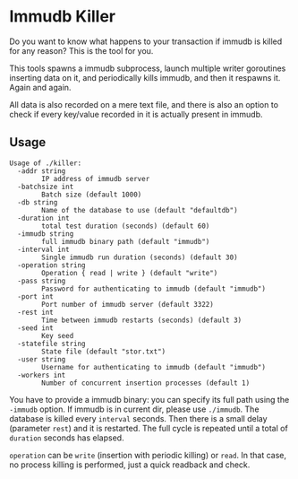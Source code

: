 # Immudb Killer 

Do you want to know what happens to your transaction if immudb is killed for any reason?
This is the tool for you.

This tools spawns a immudb subprocess, launch multiple writer goroutines inserting data on it, and periodically kills immudb,  and then it respawns it. Again and again.

All data is also recorded on a mere text file, and there is also an option to check if every key/value recorded in it is actually present in immudb.

## Usage
```
Usage of ./killer:
  -addr string
        IP address of immudb server
  -batchsize int
        Batch size (default 1000)
  -db string
        Name of the database to use (default "defaultdb")
  -duration int
        total test duration (seconds) (default 60)
  -immudb string
        full immudb binary path (default "immudb")
  -interval int
        Single immudb run duration (seconds) (default 30)
  -operation string
        Operation { read | write } (default "write")
  -pass string
        Password for authenticating to immudb (default "immudb")
  -port int
        Port number of immudb server (default 3322)
  -rest int
        Time between immudb restarts (seconds) (default 3)
  -seed int
        Key seed
  -statefile string
        State file (default "stor.txt")
  -user string
        Username for authenticating to immudb (default "immudb")
  -workers int
        Number of concurrent insertion processes (default 1)
```

You have to provide a immudb binary: you can specify its full path using the `-immudb` option. If immudb is in current dir, please use `./immudb`.
The database is killed every `interval` seconds. Then there is a small delay (parameter `rest`) and it is restarted. The full cycle is repeated until a total of `duration` seconds has elapsed.

`operation` can be `write` (insertion with periodic killing) or `read`. In that case, no process killing is performed, just a quick readback and check.
